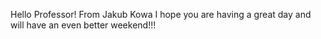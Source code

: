 Hello Professor! 
From Jakub Kowa
I hope you are having a great day and will have an even better weekend!!!
